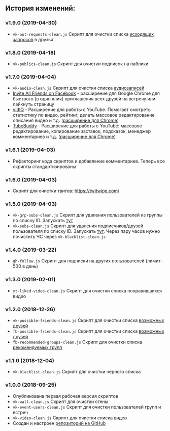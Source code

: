 ## История изменений:

### v1.9.0 (2019-04-30)
* `vk-out-requests-clean.js` Скрипт для очистки списка [исходящих запросов](https://vk.com/friends?section=out_requests) в друзья

### v1.8.0 (2019-04-18)
* `vk-publics-clean.js` Скрипт для очистки подписок на паблики

### v1.7.0 (2019-04-04)
* `vk-audio-clean.js` Скрипт для очистки списка [аудиозаписей](https://m.vk.com/audio)
* [Invite All Friends on Facebook](https://chrome.google.com/webstore/detail/invite-all-friends-on-fac/inmmhkeajgflmokoaaoadgkhhmibjbpj?hl=ru) - расширение для Google Chrome для быстрого (в один клик) приглашения всех друзей на встречу или лайкнуть страницу
* [vidIQ](https://vidiq.com) - Расширение для работы с YouTube. Помогает смотреть статистику по видео, рейтинг, делать массовое редактирование описания видео и т.д. ([расширение для Chrome](https://chrome.google.com/webstore/detail/vidiq-vision-for-youtube/pachckjkecffpdphbpmfolblodfkgbhl))
* [TubeBuddy](https://www.tubebuddy.com/getfree) - Расширение для работы с YouTube: массовое редактирование, копирование заставок, подсказок, менеджер комментариев и т.д. ([расширение для Chrome](https://chrome.google.com/webstore/detail/tubebuddy-for-youtube/mhkhmbddkmdggbhaaaodilponhnccicb))

### v1.6.1 (2019-04-03)
* Рефакторинг кода скриптов и добавление комментариев. Теперь все скрипты стандартизированы

### v1.6.0 (2019-04-03)
* Скрипт для очистки твитов: https://twitwipe.com/

### v1.5.0 (2019-04-03)
* `vk-grp-subs-clean.js` Скрипт для удаления пользователей из группы по списку ID. Запускать [тут](https://vk.com/dev/groups.removeUser)
* `vk-subs-clean.js` Скрипт для удаления подписчиков/друзей пользователя по списку ID. Запускать [тут]( https://vk.com/dev/account.ban). Через пару часов нужно почистить ЧС через `vk-blacklist-clean.js`

### v1.4.0 (2019-03-22)
* `gh-follow.js` Скрипт для подписки на других пользователей (лимит: 500 в день)

### v1.3.0 (2019-02-01)
* `yt-liked-video-clean.js` Скрипт для очистки списка понравившихся видео

### v1.2.0 (2018-12-26)
* `vk-possible-friends-clean.js` Скрипт для очистки списка [возможных друзей](https://vk.com/friends?act=find)
* `fb-possible-friends-clean.js` Скрипт для очистки списка [возможных друзей](https://www.facebook.com/friends/requests/?fcref=swpsa)
* `fb-recommended-groups-clean.js` Скрипт для очистки списка [рекомендуемых групп](https://www.facebook.com/groups/?category=top)

### v1.1.0 (2018-12-04)
* `vk-blacklist-clean.js` Скрипт для очистки черного списка

### v1.0.0 (2018-09-25)
* Опубликована первая рабочая версия скриптов
* `vk-wall-clean.js` Скрипт для очистки стены
* `vk-event-users-clean.js` Скрипт для очистки пользователей групп и встреч
* `vk-video-clean.js` Скрипт для очистки списка видео
* Создан и настроен [репозиторий на GitHub](https://github.com/AiratHalitov/social-scripts)
